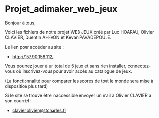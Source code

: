 # Projet_adimaker_web_jeux

Bonjour à tous,

Voici les fichiers de notre projet WEB JEUX créé par Luc HOARAU, Olivier CLAVIER, Quentin AH-VON et Kevan PAVADEPOULE.

Le lien pour accéder au site :

-	http://157.90.158.112/

Vous pourrez jouer à un total de 5 jeux et sans rien installer, connectez-vous où inscrivez-vous pour avoir accés au catalogue de jeux.

(La fonctionnalité pour comparer les scores de tout le monde sera mise à disposition plus tard)


Si le site se trouve être inaccessible envoyer un mail à Olivier CLAVIER a son courriel :
-   clavier.olivier@stcharles.fr

